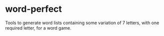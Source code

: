 # word-perfect
Tools to generate word lists containing some variation of 7 letters, with one required letter, for a word game.
